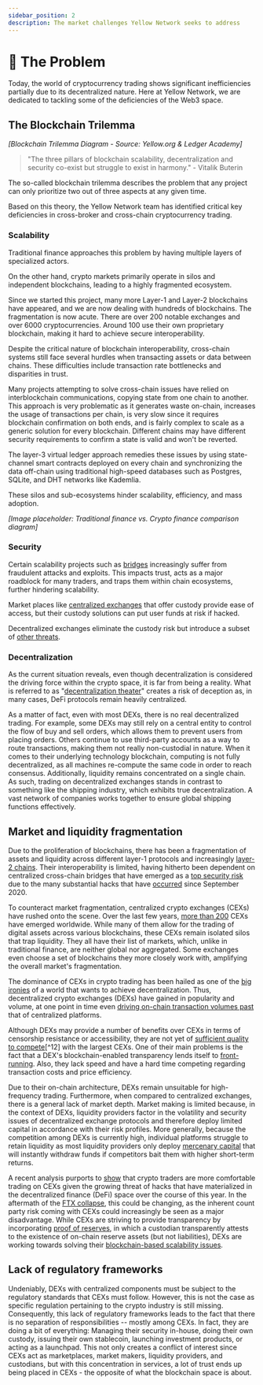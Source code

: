 ```yaml
---
sidebar_position: 2
description: The market challenges Yellow Network seeks to address
---
```


# 🚧 The Problem

Today, the world of cryptocurrency trading shows significant inefficiencies partially due to its decentralized nature. Here at Yellow Network, we are dedicated to tackling some of the deficiencies of the Web3 space.

## The Blockchain Trilemma

*[Blockchain Trilemma Diagram - Source: Yellow.org & Ledger Academy]*

> "The three pillars of blockchain scalability, decentralization and security co-exist but struggle to exist in harmony." - Vitalik Buterin

The so-called blockchain trilemma describes the problem that any project can only prioritize two out of three aspects at any given time.

Based on this theory, the Yellow Network team has identified critical key deficiencies in cross-broker and cross-chain cryptocurrency trading.

### Scalability

Traditional finance approaches this problem by having multiple layers of specialized actors.

On the other hand, crypto markets primarily operate in silos and independent blockchains, leading to a highly fragmented ecosystem.

Since we started this project, many more Layer-1 and Layer-2 blockchains have appeared, and we are now dealing with hundreds of blockchains. The fragmentation is now acute. There are over 200 notable exchanges and over 6000 cryptocurrencies. Around 100 use their own proprietary blockchain, making it hard to achieve secure interoperability.

Despite the critical nature of blockchain interoperability, cross-chain systems still face several hurdles when transacting assets or data between chains. These difficulties include transaction rate bottlenecks and disparities in trust.

Many projects attempting to solve cross-chain issues have relied on interblockchain communications, copying state from one chain to another. This approach is very problematic as it generates waste on-chain, increases the usage of transactions per chain, is very slow since it requires blockchain confirmation on both ends, and is fairly complex to scale as a generic solution for every blockchain. Different chains may have different security requirements to confirm a state is valid and won't be reverted.

The layer-3 virtual ledger approach remedies these issues by using state-channel smart contracts deployed on every chain and synchronizing the data off-chain using traditional high-speed databases such as Postgres, SQLite, and DHT networks like Kademlia.

These silos and sub-ecosystems hinder scalability, efficiency, and mass adoption.

*[Image placeholder: Traditional finance vs. Crypto finance comparison diagram]*

### Security

Certain scalability projects such as [bridges](https://www.coindesk.com/learn/are-blockchain-bridges-safe-why-bridges-are-targets-of-hacks/) increasingly suffer from fraudulent attacks and exploits. This impacts trust, acts as a major roadblock for many traders, and traps them within chain ecosystems, further hindering scalability.

Market places like [centralized exchanges](the-problem.md#centralized-exchanges-cex) that offer custody provide ease of access, but their custody solutions can put user funds at risk if hacked.

Decentralized exchanges eliminate the custody risk but introduce a subset of [other threats](the-problem.md#decentralized-exchanges-dex).

### Decentralization

As the current situation reveals, even though decentralization is considered the driving force within the crypto space, it is far from being a reality. What is referred to as "[decentralization theater](https://www.imf.org/en/Publications/fandd/issues/2022/09/Defi-promise-and-pitfalls-Fabian-Schar)" creates a risk of deception as, in many cases, DeFi protocols remain heavily centralized.

As a matter of fact, even with most DEXs, there is no real decentralized trading. For example, some DEXs may still rely on a central entity to control the flow of buy and sell orders, which allows them to prevent users from placing orders. Others continue to use third-party accounts as a way to route transactions, making them not really non-custodial in nature. When it comes to their underlying technology blockchain, computing is not fully decentralized, as all machines re-compute the same code in order to reach consensus. Additionally, liquidity remains concentrated on a single chain. As such, trading on decentralized exchanges stands in contrast to something like the shipping industry, which exhibits true decentralization. A vast network of companies works together to ensure global shipping functions effectively.

## Market and liquidity fragmentation

Due to the proliferation of blockchains, there has been a fragmentation of assets and liquidity across different layer-1 protocols and increasingly [layer-2 chains](https://l2beat.com/scaling/tvl/). Their interoperability is limited, having hitherto been dependent on centralized cross-chain bridges that have emerged as a [top security risk](https://blog.chainalysis.com/reports/cross-chain-bridge-hacks-2022/) due to the many substantial hacks that have [occurred](https://twitter.com/tokenterminal/status/1582376876143968256/photo/1) since September 2020.

To counteract market fragmentation, centralized crypto exchanges (CEXs) have rushed onto the scene. Over the last few years, [more than 200](https://coinmarketcap.com/rankings/exchanges/) CEXs have emerged worldwide. While many of them allow for the trading of digital assets across various blockchains, these CEXs remain isolated silos that trap liquidity. They all have their list of markets, which, unlike in traditional finance, are neither global nor aggregated. Some exchanges even choose a set of blockchains they more closely work with, amplifying the overall market's fragmentation.

The dominance of CEXs in crypto trading has been hailed as one of the [big ironies](https://www.coindesk.com/markets/2019/03/30/the-ultimate-irony-of-crypto-trading/) of a world that wants to achieve decentralization. Thus, decentralized crypto exchanges (DEXs) have gained in popularity and volume, at one point in time even [driving on-chain transaction volumes past](https://blog.chainalysis.com/reports/defi-dexs-web3/) that of centralized platforms.

Although DEXs may provide a number of benefits over CEXs in terms of censorship resistance or accessibility, they are not yet of [sufficient quality to compete](https://www.snb.ch/n/mmr/reference/sem_2022_06_03_barbon/source/sem_2022_06_03_barbon.n.pdf)\[^12] with the largest CEXs. One of their main problems is the fact that a DEX's blockchain-enabled transparency lends itself to [front-running](https://link.springer.com/chapter/10.1007/978-3-030-43725-1_13). Also, they lack speed and have a hard time competing regarding transaction costs and price efficiency.

Due to their on-chain architecture, DEXs remain unsuitable for high-frequency trading. Furthermore, when compared to centralized exchanges, there is a general lack of market depth. Market making is limited because, in the context of DEXs, liquidity providers factor in the volatility and security issues of decentralized exchange protocols and therefore deploy limited capital in accordance with their risk profiles. More generally, because the competition among DEXs is currently high, individual platforms struggle to retain liquidity as most liquidity providers only deploy [mercenary capital](https://www.mechanism.capital/native-token-liquidity/) that will instantly withdraw funds if competitors bait them with higher short-term returns.

A recent analysis purports to [show](https://blog.bitfinex.com/media-releases/hodlers-put-faith-in-centralised-exchanges-as-platforms-flex-high-tech-security/) that crypto traders are more comfortable trading on CEXs given the growing threat of hacks that have materialized in the decentralized finance (DeFi) space over the course of this year. In the aftermath of the [FTX collapse](https://www.investopedia.com/what-went-wrong-with-ftx-6828447), this could be changing, as the inherent count party risk coming with CEXs could increasingly be seen as a major disadvantage. While CEXs are striving to provide transparency by incorporating [proof of reserves](https://niccarter.info/proof-of-reserves/), in which a custodian transparently attests to the existence of on-chain reserve assets (but not liabilities), DEXs are working towards solving their [blockchain-based scalability issues](https://www.researchgate.net/publication/342639281_Scaling_Blockchains_A_Comprehensive_Survey).

## Lack of regulatory frameworks

Undeniably, DEXs with centralized components must be subject to the regulatory standards that CEXs must follow. However, this is not the case as specific regulation pertaining to the crypto industry is still missing. Consequently, this lack of regulatory frameworks leads to the fact that there is no separation of responsibilities -- mostly among CEXs. In fact, they are doing a bit of everything: Managing their security in-house, doing their own custody, issuing their own stablecoin, launching investment products, or acting as a launchpad. This not only creates a conflict of interest since CEXs act as marketplaces, market makers, liquidity providers, and custodians, but with this concentration in services, a lot of trust ends up being placed in CEXs - the opposite of what the blockchain space is about.
